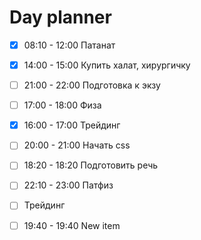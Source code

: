 

# Day planner
- [x] 08:10 - 12:00 Патанат
- [x] 14:00 - 15:00 Купить халат, хирургичку
- [ ] 21:00 - 22:00 Подготовка к экзу
- [ ] 17:00 - 18:00 Физа
- [x] 16:00 - 17:00 Трейдинг
- [ ] 20:00 - 21:00 Начать css
- [ ] 18:20 - 18:20 Подготовить речь
- [ ] 22:10 - 23:00 Патфиз
- [ ] Трейдинг
- [ ] 19:40 - 19:40 New item

